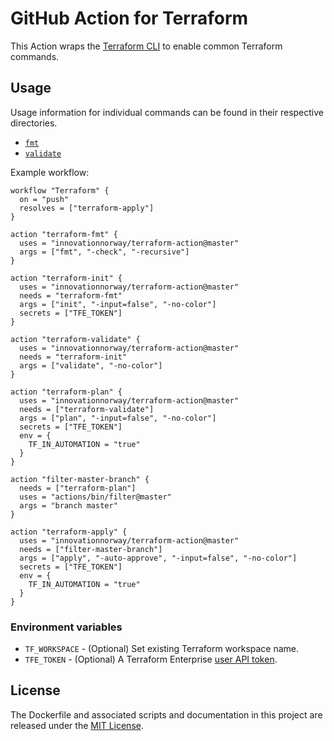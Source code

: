 # GitHub Action for Terraform

This Action wraps the [Terraform CLI](https://www.terraform.io/docs/commands/index.html) to enable common Terraform commands.

## Usage

Usage information for individual commands can be found in their respective directories.

* [`fmt`](/fmt)
* [`validate`](/validate)

Example workflow:

```hcl
workflow "Terraform" {
  on = "push"
  resolves = ["terraform-apply"]
}

action "terraform-fmt" {
  uses = "innovationnorway/terraform-action@master"
  args = ["fmt", "-check", "-recursive"]
}

action "terraform-init" {
  uses = "innovationnorway/terraform-action@master"
  needs = "terraform-fmt"
  args = ["init", "-input=false", "-no-color"]
  secrets = ["TFE_TOKEN"]
}

action "terraform-validate" {
  uses = "innovationnorway/terraform-action@master"
  needs = "terraform-init"
  args = ["validate", "-no-color"]
}

action "terraform-plan" {
  uses = "innovationnorway/terraform-action@master"
  needs = ["terraform-validate"]
  args = ["plan", "-input=false", "-no-color"]
  secrets = ["TFE_TOKEN"]
  env = {
    TF_IN_AUTOMATION = "true"
  }
}

action "filter-master-branch" {
  needs = ["terraform-plan"]
  uses = "actions/bin/filter@master"
  args = "branch master"
}

action "terraform-apply" {
  uses = "innovationnorway/terraform-action@master"
  needs = ["filter-master-branch"]
  args = ["apply", "-auto-approve", "-input=false", "-no-color"]
  secrets = ["TFE_TOKEN"]
  env = {
    TF_IN_AUTOMATION = "true"
  }
}
```

### Environment variables

* `TF_WORKSPACE` - (Optional) Set existing Terraform workspace name.
* `TFE_TOKEN` - (Optional) A Terraform Enterprise [user API token](https://www.terraform.io/docs/enterprise/users-teams-organizations/users.html#api-tokens).

## License

The Dockerfile and associated scripts and documentation in this project are released under the [MIT License](LICENSE).
